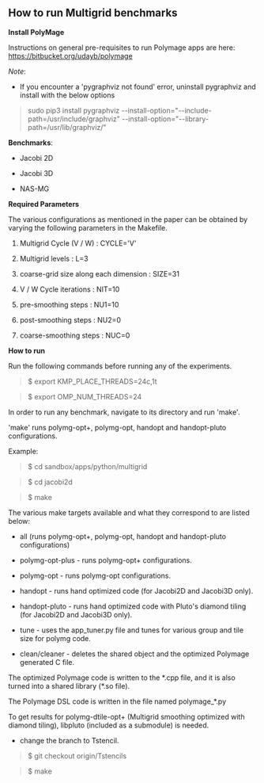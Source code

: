 **How to run Multigrid benchmarks**
-------------------------------


**Install PolyMage**

Instructions on general pre-requisites to run Polymage apps are here: 
https://bitbucket.org/udayb/polymage

*Note*:

- If you encounter a 'pygraphviz not found' error, uninstall pygraphviz and 
  install with the below options

> sudo pip3 install pygraphviz --install-option="--include-path=/usr/include/graphviz" --install-option="--library-path=/usr/lib/graphviz/"


**Benchmarks**: 

- Jacobi 2D

- Jacobi 3D

- NAS-MG

**Required Parameters**

The various configurations as mentioned in the paper can be obtained by varying the following parameters in the Makefile.

 1. Multigrid Cycle (V / W) : CYCLE='V'

 2. Multigrid levels : L=3      

 3. coarse-grid size along each dimension : SIZE=31  

 4. V / W Cycle iterations : NIT=10   

 5. pre-smoothing steps : NU1=10   

 6. post-smoothing steps : NU2=0    

 7. coarse-smoothing steps : NUC=0    


**How to run**

Run the following commands before running any of the experiments.

> $ export KMP\_PLACE\_THREADS=24c,1t

> $ export OMP\_NUM\_THREADS=24

In order to run any benchmark, navigate to its directory and run 'make'. 

'make' runs polymg-opt+, polymg-opt, handopt and handopt-pluto configurations.

Example:

> $ cd sandbox/apps/python/multigrid

> $ cd jacobi2d

> $ make

The various make targets available and what they correspond to are listed 
below:

- all (runs polymg-opt+, polymg-opt, handopt and handopt-pluto 
  configurations)

- polymg-opt-plus - runs polymg-opt+ configurations.

- polymg-opt - runs polymg-opt configurations.

- handopt - runs hand optimized code (for Jacobi2D and Jacobi3D only).

- handopt-pluto - runs hand optimized code with Pluto's diamond tiling (for Jacobi2D and Jacobi3D only).

- tune - uses the app\_tuner.py file and tunes for various group and tile size for polymg code.

- clean/cleaner - deletes the shared object and the optimized Polymage generated C file. 

The optimized Polymage code is written to the \*.cpp file, and it is also turned into 
a shared library (\*.so file).

The Polymage DSL code is written in the file named polymage\_\*.py

To get results for polymg-dtile-opt+ (Multigrid smoothing optimized with 
diamond tiling), libpluto (included as a submodule) is needed.

- change the branch to Tstencil.

>   $ git checkout origin/Tstencils

>   $ make
